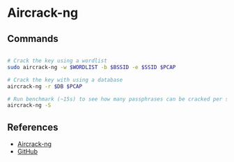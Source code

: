 # Aircrack-ng

## Commands
```bash

# Crack the key using a wordlist
sudo aircrack-ng -w $WORDLIST -b $BSSID -e $SSID $PCAP

# Crack the key with using a database
aircrack-ng -r $DB $PCAP

# Run benchmark (~15s) to see how many passphrases can be cracked per second
aircrack-ng -S
```

## References

* [Aircrack-ng](https://www.aircrack-ng.org/doku.php?id=aircrack-ng)
* [GitHub](https://github.com/aircrack-ng/aircrack-ng)